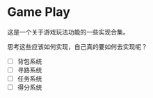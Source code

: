 # Game Play

这是一个关于游戏玩法功能的一些实现合集。

思考这些应该如何实现，自己真的要如何去实现呢？

- [ ] 背包系统
- [ ] 寻路系统
- [ ] 任务系统
- [ ] 得分系统
